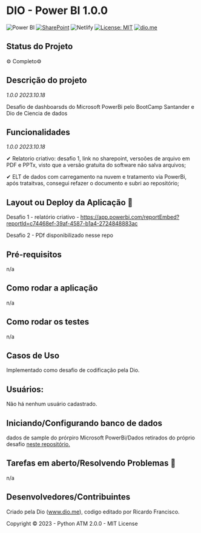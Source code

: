 # DIO - Power BI 1.0.0 

![Power BI](https://img.shields.io/badge/Power%20BI-#F2C811?logo=power-bi&labelColor=black&message=ok!&logoColor=white&style=for-the-badge)
[![SharePoint](https://img.shields.io/badge/SharePoint-Online-brightgreen.svg&logoColor=white&message=ok!&style=plastic)](https://app.powerbi.com/reportEmbed?reportId=c74468ef-39af-4587-b1a4-2724848883ac)
![Netlify](https://img.shields.io/static/v1?label=Netlify&labelColor=black&message=error-deploy_on_yt_▶&color=red&style=plastic&logo=netlify)
[![License: MIT](https://img.shields.io/badge/License-MIT-green?label=⚖License&logo=balance-scale&logoColor=white&style=plastic)](https://opensource.org/licenses/MIT)
[![dio.me](https://img.shields.io/static/v1?label=⚫Dio.me&labelColor=black&message=ok!✔&color=purple&style=plastic&&logoXcolor=white)](https://web.dio.me/users/olhodelugarnenhum?tab=skills)


## Status do Projeto

<p> ⚙ Completo⚙ </p>

## Descrição do projeto 

 
  _1.0.0 2023.10.18_
  
  Desafio de dashboarsds do Microsoft PowerBi pelo BootCamp Santander e Dio de Ciencia de dados

## Funcionalidades

_1.0.0 2023.10.18_
  
✔ Relatorio criativo: desafio 1, link no sharepoint, versoões de arquivo em PDF e PPTx, visto que a versão gratuita do software não salva arquivos; 

✔ ELT de dados com carregamento na nuvem e tratamento via PowerBi, após trataitvas, consegui refazer o documento e subri ao repositório; 


## Layout ou Deploy da Aplicação :dash:


Desafio 1 - relatório criativo - https://app.powerbi.com/reportEmbed?reportId=c74468ef-39af-4587-b1a4-2724848883ac

Desafio 2 - PDf disponibilizado nesse repo

## Pré-requisitos

n/a 

## Como rodar a aplicação 

n/a

## Como rodar os testes

n/a

## Casos de Uso

Implementado como desafio de codificação pela Dio.

## Usuários: 

Não há nenhum usuário cadastrado. 

## Iniciando/Configurando banco de dados

dados de sample do prórpiro Microsoft PowerBi/Dados retirados do próprio desafio [neste repositório.](https://github.com/julianazanelatto/power_bi_analyst/tree/main/M%C3%B3dulo%203/Desafio%20de%20Projeto)   

## Tarefas em aberto/Resolvendo Problemas 🧨

n/a

## Desenvolvedores/Contribuintes

Criado pela Dio (www.dio.me), codigo editado por Ricardo Francisco. 

Copyright © 2023 - Python ATM 2.0.0 - MIT License

